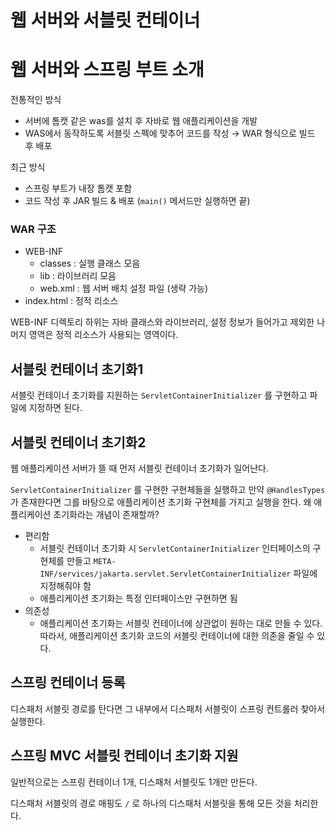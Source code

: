 # 웹 서버와 서블릿 컨테이너

# 웹 서버와 스프링 부트 소개

전통적인 방식

- 서버에 톰캣 같은 was를 설치 후 자바로 웹 애플리케이션을 개발
- WAS에서 동작하도록 서블릿 스펙에 맞추어 코드를 작성 → WAR 형식으로 빌드 후 배포

최근 방식

- 스프링 부트가 내장 톰캣 포함
- 코드 작성 후 JAR 빌드 & 배포 (`main()` 메서드만 실행하면 끝)

### WAR 구조

- WEB-INF
  - classes : 실행 클래스 모음
  - lib : 라이브러리 모음
  - web.xml : 웹 서버 배치 설정 파일 (생략 가능)
- index.html : 정적 리소스

WEB-INF 디렉토리 하위는 자바 클래스와 라이브러리, 설정 정보가 들어가고 제외한 나머지 영역은 정적 리소스가 사용되는 영역이다.

## 서블릿 컨테이너 초기화1

서블릿 컨테이너 초기화를 지원하는 `ServletContainerInitializer` 를 구현하고 파일에 지정하면 된다.

## 서블릿 컨테이너 초기화2

웹 애플리케이션 서버가 뜰 때 먼저 서블릿 컨테이너 초기화가 일어난다.

`ServletContainerInitializer` 를 구현한 구현체들을 실행하고 만약 `@HandlesTypes` 가 존재한다면 그를 바탕으로 애플리케이션 초기화 구현체를 가지고 실행을 한다.
왜 애플리케이션 초기화라는 개념이 존재할까?

- 편리함
  - 서블릿 컨테이너 초기화 시 `ServletContainerInitializer` 인터페이스의 구현체를 만들고 `META-INF/services/jakarta.servlet.ServletContainerInitializer` 파일에 지정해줘야 함
  - 애플리케이션 초기화는 특정 인터페이스만 구현하면 됨
- 의존성
  - 애플리케이션 초기화는 서블릿 컨테이너에 상관없이 원하는 대로 만들 수 있다. 따라서, 애플리케이션 초기화 코드의 서블릿 컨테이너에 대한 의존을 줄일 수 있다.

## 스프링 컨테이너 등록

디스패처 서블릿 경로를 탄다면 그 내부에서 디스패처 서블릿이 스프링 컨트롤러 찾아서 실행한다.

## 스프링 MVC 서블릿 컨테이너 초기화 지원

일반적으로는 스프링 컨테이너 1개, 디스패처 서블릿도 1개만 만든다.

디스패처 서블릿의 경로 매핑도 `/` 로 하나의 디스패처 서블릿을 통해 모든 것을 처리한다.
